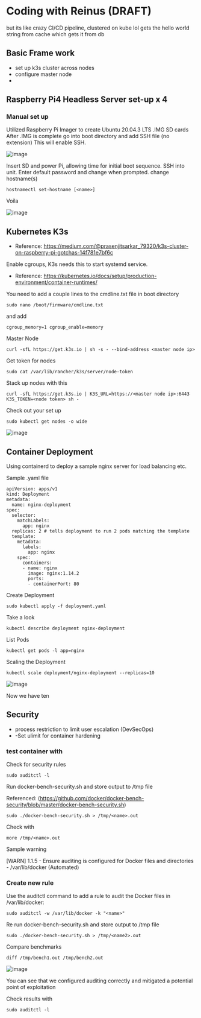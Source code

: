 # Coding with Reinus (DRAFT)
but its like crazy CI/CD pipeline, clustered on kube lol gets the hello world string from cache which gets it from db


## Basic Frame work
- set up k3s cluster across nodes
- configure master node
- 
## Raspberry Pi4 Headless Server set-up x 4
### Manual set up
Utilized Raspberry Pi Imager to create Ubuntu 20.04.3 LTS .IMG SD cards
After .IMG is complete go into boot directory and add SSH file (no extension)
This will enable SSH.  

![image](https://user-images.githubusercontent.com/31022640/151653213-0727c446-f4c9-4a9e-a3d3-53e6ea39485d.png)


Insert SD and power Pi, allowing time for initial boot sequence.
SSH into unit.
Enter default password and change when prompted.
change hostname(s) 
```
hostnamectl set-hostname [<name>]
```
Voila

![image](https://user-images.githubusercontent.com/31022640/151655643-eb9fd7dd-7dec-4edb-9a54-9fa7f09a2c7a.png)

## Kubernetes K3s 

- Reference: https://medium.com/@prasenjitsarkar_79320/k3s-cluster-on-raspberry-pi-gotchas-14f781e7bf6c

Enable cgroups, K3s needs this to start systemd service.
- Reference: https://kubernetes.io/docs/setup/production-environment/container-runtimes/

You need to add a couple lines to the cmdline.txt file in boot directory
```
sudo nano /boot/firmware/cmdline.txt
```
and add
```
cgroup_memory=1 cgroup_enable=memory
```
Master Node

```
curl -sfL https://get.k3s.io | sh -s - --bind-address <master node ip>
```
Get token for nodes

```
sudo cat /var/lib/rancher/k3s/server/node-token
```

Stack up nodes with this
```
curl -sfL https://get.k3s.io | K3S_URL=https://<master node ip>:6443 K3S_TOKEN=<node token> sh -
```
Check out your set up
```
sudo kubectl get nodes -o wide
```

![image](https://user-images.githubusercontent.com/31022640/151692452-a50518bf-4f34-4601-b0a5-6f6c97901c4a.png)

## Container Deployment
Using containerd to deploy a sample nginx server for load balancing etc.

Sample .yaml file
```
apiVersion: apps/v1
kind: Deployment
metadata:
  name: nginx-deployment
spec:
  selector:
    matchLabels:
      app: nginx
  replicas: 2 # tells deployment to run 2 pods matching the template
  template:
    metadata:
      labels:
        app: nginx
    spec:
      containers:
      - name: nginx
        image: nginx:1.14.2
        ports:
        - containerPort: 80
```
Create Deployment
```
sudo kubectl apply -f deployment.yaml
```
Take a look
```
kubectl describe deployment nginx-deployment
```
List Pods 
```
kubectl get pods -l app=nginx
```
Scaling the Deployment
```
kubectl scale deployment/nginx-deployment --replicas=10
```
![image](https://user-images.githubusercontent.com/31022640/151693857-544e8198-6358-406f-93fb-b8b9a7d0cc46.png)

Now we have ten

## Security
 - process restriction to limit user escalation (DevSecOps)
 - -Set ulimit for container hardening

 ### test container with 
 
 Check for security rules 
 ```
 sudo auditctl -l
 ```
 Run docker-bench-security.sh and store output to /tmp file 
 
 Referenced: (https://github.com/docker/docker-bench-security/blob/master/docker-bench-security.sh)
 ```
 sudo ./docker-bench-security.sh > /tmp/<name>.out
 ```
 Check with 
 ```
 more /tmp/<name>.out
 ```
 Sample warning 
 
 [WARN] 1.1.5 - Ensure auditing is configured for Docker files and directories - /var/lib/docker (Automated)
 
 ### Create new rule
  Use the auditctl command to add a rule to audit the Docker files in /var/lib/docker:

 ```
 sudo auditctl -w /var/lib/docker -k "<name>"
 ```
 Re run docker-bench-security.sh and store output to /tmp file
 ```
 sudo ./docker-bench-security.sh > /tmp/<name2>.out
 ```
 Compare benchmarks
 ```
 diff /tmp/bench1.out /tmp/bench2.out
 ```
![image](https://user-images.githubusercontent.com/31022640/151692498-a8bc1486-3d85-461e-86d7-836a090b9b98.png)
 
 You can see that we configured auditing correctly and mitigated a potential point of exploitation
 
 Check results with 
 ```
 sudo auditctl -l
 ```


